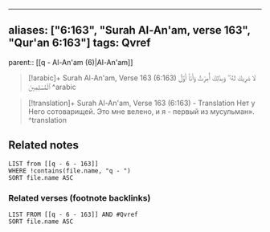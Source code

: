 
---
aliases: ["6:163", "Surah Al-An'am, verse 163", "Qur'an 6:163"]
tags: Qvref
---

parent:: [[q - Al-An'am (6)|Al-An'am]]

> [!arabic]+ Surah Al-An'am, Verse 163 (6:163)
> <span class="quran-arabic">لَا شَرِيكَ لَهُۥ ۖ وَبِذَٰلِكَ أُمِرْتُ وَأَنَا۠ أَوَّلُ ٱلْمُسْلِمِينَ</span>
^arabic

> [!translation]+ Surah Al-An'am, Verse 163 (6:163) - Translation
> Нет у Него сотоварищей. Это мне велено, и я - первый из мусульман».
^translation



## Related notes
```dataview
LIST from [[q - 6 - 163]]
WHERE !contains(file.name, "q - ")
SORT file.name ASC
```

### Related verses (footnote backlinks)
```dataview
LIST FROM [[q - 6 - 163]] AND #Qvref
SORT file.name ASC
```

